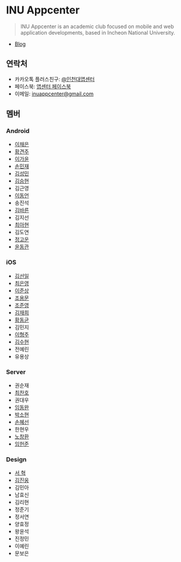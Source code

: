 # INU Appcenter

> INU Appcenter is an academic club focused on mobile and web application developments, based in Incheon National University.

- [Blog](https://inu-appcenter.github.io/)

## 연락처

- 카카오톡 플러스친구: [@인천대앱센터](https://pf.kakao.com/_xgxaSLd)
- 페이스북: [앱센터 페이스북](https://www.facebook.com/INUAppCenter)
- 이메일: inuappcenter@gmail.com

## 멤버

### Android

- [이채은](https://github.com/chaeeun)
- [황견주](https://github.com/Kyun-J)
- [이가윤](https://github.com/Gayoon)
- [손민재](https://github.com/bungabear)
- [김성민](https://github.com/pinokio531)
- [김승현](https://github.com/coee)
- 김근영
- [이동언](https://github.com/ide127)
- 송진석
- [김바른](https://github.com/qkfms2298)
- 김지선
- [최아현](https://github.com/ChoiAhHyun)
- 김도연
- [정고운](https://github.com/GowoonJ)
- [윤동관](https://github.com/YoonDongGwan)

### iOS

- [김선일](https://github.com/Seonift)
- [최은영](https://github.com/emily7485)
- [이준상](https://github.com/zunzunzun)
- [조용문](https://github.com/choymoon)
- [조준영](https://github.com/youngblu)
- [김재희](https://github.com/jaehui327)
- [황동균](https://github.com/dongdong97)
- 김민지
- [이형주](https://github.com/hyungju2)
- [김수현](https://github.com/suhyun9921)
- 전예린
- 유용상

### Server

- 권순재
- [최찬호](https://github.com/ftilrftilr12)
- 권대우
- [임동완](https://github.com/doukong)
- [박소현](https://github.com/sohyeonpark0901)
- [손혜선](https://github.com/SonHyeSeon)
- 한현우
- [노창환](https://github.com/nohchanghwan)
- [임헌준](https://github.com/Limheonjun)

### Design

- [서 혁](https://github.com/spemer)
- [김진웅](https://github.com/Woongdesign)
- 김민아
- 남효신
- 김리현
- 정준기
- 정서연
- 양효정
- 왕윤석
- 진정민
- 이예린
- 문보은
